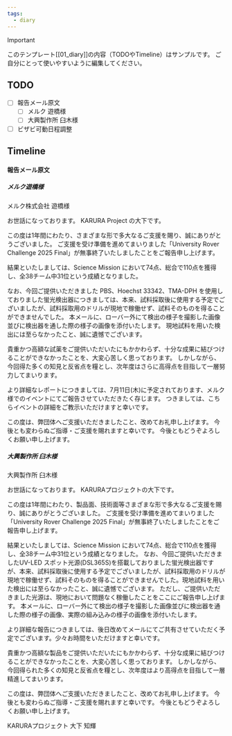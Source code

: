 ```yaml
---
tags:
  - diary
---
```

> [!IMPORTANT]
> このテンプレート[[01_diary]]の内容（TODOやTimeline）はサンプルです。
> ご自分にとって使いやすいように編集してください。

## TODO

- [ ] 報告メール原文
	- [ ] メルク 遊橋様
	- [ ] 大興製作所 臼木様
- [ ] ビザビ可動日程調整

## Timeline
#### 報告メール原文
##### メルク遊橋様
メルク株式会社
遊橋様

お世話になっております。
KARURA Project の大下です。

この度は1年間にわたり、さまざまな形で多大なるご支援を賜り、誠にありがとうございました。
ご支援を受け準備を進めてまいりました「University Rover Challenge 2025 Final」が無事終了いたしましたことをご報告申し上げます。

結果といたしましては、Science Mission において74点、総合で110点を獲得し、全38チーム中31位という成績となりました。

なお、今回ご提供いただきました PBS、Hoechst 33342、TMA-DPH を使用しておりました蛍光検出器につきましては、本来、試料採取後に使用する予定でございましたが、試料採取用のドリルが現地で稼働せず、試料そのものを得ることができませんでした。
本メールに、ローバー外にて検出の様子を撮影した画像並びに検出器を通した際の様子の画像を添付いたします。
現地試料を用いた検出には至らなかったこと、誠に遺憾でございます。

貴重かつ高額な試薬をご提供いただいたにもかかわらず、十分な成果に結びつけることができなかったことを、大変心苦しく思っております。
しかしながら、今回得た多くの知見と反省点を糧とし、次年度はさらに高得点を目指して一層努力してまいります。

より詳細なレポートにつきましては、7月11日(木)に予定されております、メルク様でのイベントにてご報告させていただきたく存じます。
つきましては、こちらイベントの詳細をご教示いただけますと幸いです。

この度は、弊団体へご支援いただきましたこと、改めてお礼申し上げます。
今後とも変わらぬご指導・ご支援を賜れますと幸いです。
今後ともどうぞよろしくお願い申し上げます。

##### 大興製作所 臼木様
大興製作所
臼木様

お世話になっております。
KARURAプロジェクトの大下です。

この度は1年間にわたり、製品面、技術面等さまざまな形で多大なるご支援を賜り、誠にありがとうございました。
ご支援を受け準備を進めてまいりました「University Rover Challenge 2025 Final」が無事終了いたしましたことをご報告申し上げます。

結果といたしましては、Science Mission において74点、総合で110点を獲得し、全38チーム中31位という成績となりました。
なお、今回ご提供いただきましたUV-LED スポット光源(DSL365S)を搭載しておりました蛍光検出器ですが、本来、試料採取後に使用する予定でございましたが、試料採取用のドリルが現地で稼働せず、試料そのものを得ることができませんでした。現地試料を用いた検出には至らなかったこと、誠に遺憾でございます。
ただし、ご提供いただきました光源は、現地において問題なく稼働したことをここにご報告申し上げます。
本メールに、ローバー外にて検出の様子を撮影した画像並びに検出器を通した際の様子の画像、実際の組み込みの様子の画像を添付いたします。

より詳細な報告につきましては、後日改めてメールにてご共有させていただく予定でございます。少々お時間をいただけますと幸いです。

貴重かつ高額な製品をご提供いただいたにもかかわらず、十分な成果に結びつけることができなかったことを、大変心苦しく思っております。
しかしながら、今回得られた多くの知見と反省点を糧とし、次年度はより高得点を目指して一層精進してまいります。

この度は、弊団体へご支援いただきましたこと、改めてお礼申し上げます。
今後とも変わらぬご指導・ご支援を賜れますと幸いです。
今後ともどうぞよろしくお願い申し上げます。

KARURAプロジェクト
大下 知輝